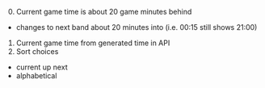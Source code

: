 0. Current game time is about 20 game minutes behind
  * changes to next band about 20 minutes into (i.e. 00:15 still shows 21:00)
1. Current game time from generated time in API
2. Sort choices
  * current up next
  * alphabetical


